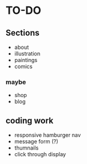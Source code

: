 # TO-DO

## Sections

-  about
- illustration
- paintings
- comics

### maybe
- shop
- blog

## coding work
- responsive hamburger nav
- message form (?)
- thumnails
- click through display